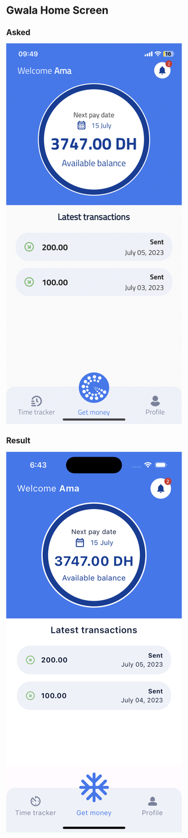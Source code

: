 # Gwala Home Screen

## Asked
![Alt text](/screenshot/asked.png "Asked")

## Result
![Alt text](/screenshot/result.png "Result")
